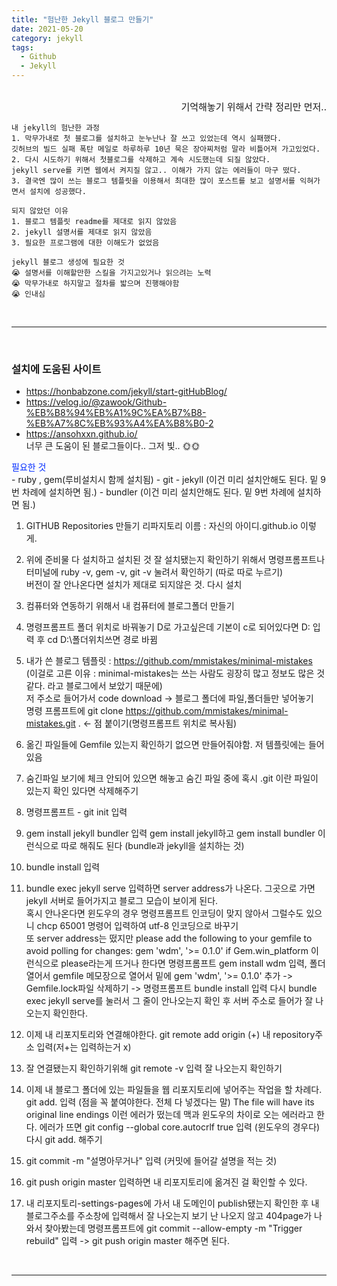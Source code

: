 ```yaml
---
title: "험난한 Jekyll 블로그 만들기"
date: 2021-05-20
category: jekyll
tags:
  - Github
  - Jekyll
---
```


<br>


<div style="text-align: right" ><div style="font-size: 15px;">
기억해놓기 위해서 간략 정리만 먼저..  
</div></div>

```
내 jekyll의 험난한 과정
1. 막무가내로 첫 블로그를 설치하고 눈누난나 잘 쓰고 있었는데 역시 실패했다.   
깃허브의 빌드 실패 폭탄 메일로 하루하루 10년 묵은 장아찌처럼 말라 비틀어져 가고있었다. 
2. 다시 시도하기 위해서 첫블로그를 삭제하고 계속 시도했는데 되질 않았다. 
jekyll serve를 키면 웹에서 켜지질 않고.. 이해가 가지 않는 에러들이 마구 떴다.
3. 결국엔 많이 쓰는 블로그 템플릿을 이용해서 최대한 많이 포스트를 보고 설명서를 익혀가면서 설치에 성공했다. 

되지 않았던 이유
1. 블로그 템플릿 readme를 제대로 읽지 않았음
2. jekyll 설명서를 제대로 읽지 않았음
3. 필요한 프로그램에 대한 이해도가 없었음 

jekyll 블로그 생성에 필요한 것
😭 설명서를 이해할만한 스킬을 가지고있거나 읽으려는 노력
😭 막무가내로 하지말고 절차를 밟으며 진행해야함
😭 인내심
```
<br>

---

<br>

### 설치에 도움된 사이트   
- <https://honbabzone.com/jekyll/start-gitHubBlog/>
- <https://velog.io/@zawook/Github-%EB%B8%94%EB%A1%9C%EA%B7%B8-%EB%A7%8C%EB%93%A4%EA%B8%B0-2>  
- <https://ansohxxn.github.io/>  
너무 큰 도움이 된 블로그들이다.. 그저 빛.. 🌞🌞


<div style="color: #002BFF;"> 필요한 것 </div>
- ruby , gem(루비설치시 함께 설치됨)
- git
- jekyll (이건 미리 설치안해도 된다. 밑 9번 차례에 설치하면 됨.)
- bundler (이건 미리 설치안해도 된다. 밑 9번 차례에 설치하면 됨.)


1. GITHUB Repositories 만들기 리파지토리 이름 : 자신의 아이디.github.io 이렇게. 

2. 위에 준비물 다 설치하고 설치된 것 잘 설치됐는지 확인하기 위해서 
명령프롬프트나 터미널에 ruby -v, gem -v, git -v 눌려서 확인하기 (따로 따로 누르기)  
버전이 잘 안나온다면 설치가 제대로 되지않은 것. 다시 설치

3. 컴퓨터와 연동하기 위해서 내 컴퓨터에 블로그폴더 만들기

4. 명령프롬프트 폴더 위치로 바꿔놓기 D로 가고싶은데 기본이 c로 되어있다면 D: 입력 후 
cd D:\폴더위치쓰면 경로 바뀜

5. 내가 쓴 블로그 템플릿 : <https://github.com/mmistakes/minimal-mistakes>   
(이걸로 고른 이유 : minimal-mistakes는 쓰는 사람도 굉장히 많고 정보도 많은 것 같다. 라고 블로그에서 보았기 때문에)  
저 주소로 들어가서 code download -> 블로그 폴더에 파일,폴더들만 넣어놓기  
명령 프롬프트에 git clone https://github.com/mmistakes/minimal-mistakes.git . <- 점 붙이기(명령프롬프트 위치로 복사됨)

6. 옮긴 파일들에 Gemfile 있는지 확인하기 없으면 만들어줘야함. 저 템플릿에는 들어있음

7. 숨긴파일 보기에 체크 안되어 있으면 해놓고 숨긴 파일 중에 혹시 .git 이란 파일이 있는지 확인 있다면 삭제해주기

8. 명령프롬프트 - git init 입력

9. gem install jekyll bundler 입력 gem install jekyll하고 gem install bundler 이런식으로 따로 해줘도 된다 (bundle과 jekyll을 설치하는 것)

10. bundle install 입력

11. bundle exec jekyll serve 입력하면 server address가 나온다. 그곳으로 가면 jekyll 서버로 들어가지고 블로그 모습이 보이게 된다.  
혹시 안나온다면 윈도우의 경우 명령프롬프트 인코딩이 맞지 않아서 그럴수도 있으니 chcp 65001 명령어 입력하여 utf-8 인코딩으로 바꾸기  
또 server address는 떴지만 please add the following to your gemfile to avoid polling for changes: gem 'wdm', '>= 0.1.0' if Gem.win_platform 이런식으로 please라는게 뜨거나 한다면 명령프롬프트 gem install wdm 입력, 폴더 열어서 gemfile 메모장으로 열어서 밑에 gem 'wdm', '>= 0.1.0' 추가 -> Gemfile.lock파일 삭제하기 -> 명령프롬프트 bundle install 입력 
다시 bundle exec jekyll serve를 눌러서 그 줄이 안나오는지 확인 후 서버 주소로 들어가 잘 나오는지 확인한다. 

13. 이제 내 리포지토리와 연결해야한다.
git remote add origin (+) 내 repository주소 입력(저+는 입력하는거 x)

14. 잘 연결됐는지 확인하기위해 git remote -v 입력 잘 나오는지 확인하기

15. 이제 내 블로그 폴더에 있는 파일들을 웹 리포지토리에 넣어주는 작업을 할 차례다.
git add. 입력 (점을 꼭 붙여야한다. 전체 다 넣겠다는 말)
The file will have its original line endings 이런 에러가 떴는데 맥과 윈도우의 차이로 오는 에러라고 한다. 에러가 뜨면 git config --global core.autocrlf true 입력 (윈도우의 경우다)
다시 git add. 해주기

16. git commit -m "설명아무거나" 입력 (커밋에 들어갈 설명을 적는 것)

17. git push origin master 입력하면 내 리포지토리에 옮겨진 걸 확인할 수 있다.

18. 내 리포지토리-settings-pages에 가서 내 도메인이 publish됐는지 확인한 후 
내 블로그주소를 주소창에 입력해서 잘 나오는지 보기
난 나오지 않고 404page가 나와서 찾아봤는데 
명령프롬프트에 git commit --allow-empty -m "Trigger rebuild" 입력 -> git push origin master 해주면 된다. 

<br>

---

<br>


